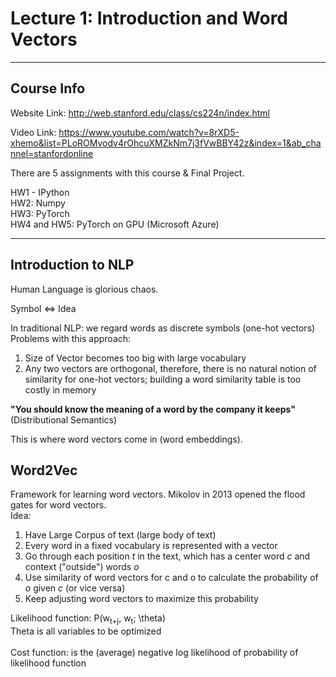 # Lecture 1: Introduction and Word Vectors

<hr>

## Course Info

Website Link: http://web.stanford.edu/class/cs224n/index.html

Video Link: https://www.youtube.com/watch?v=8rXD5-xhemo&list=PLoROMvodv4rOhcuXMZkNm7j3fVwBBY42z&index=1&ab_channel=stanfordonline

There are 5 assignments with this course & Final Project.

HW1 - IPython <br>
HW2: Numpy <br>
HW3: PyTorch <br>
HW4 and HW5: PyTorch on GPU (Microsoft Azure) <br>

<hr>

## Introduction to NLP

Human Language is glorious chaos. 

Symbol <=> Idea

In traditional NLP: we regard words as discrete symbols (one-hot vectors) <br>
Problems with this approach:
1) Size of Vector becomes too big with large vocabulary
2) Any two vectors are orthogonal, therefore, there is no natural notion of similarity for one-hot vectors; building a word similarity table is too costly in memory

<b> "You should know the meaning of a word by the company it keeps" </b> (Distributional Semantics)

This is where word vectors come in (word embeddings).

## Word2Vec

Framework for learning word vectors. Mikolov in 2013 opened the flood gates for word vectors. <br>
Idea:
1) Have Large Corpus of text (large body of text)
2) Every word in a fixed vocabulary is represented with a vector
3) Go through each position <i>t</i> in the text, which has a center word <i>c</i> and context ("outside") words <i>o</i>
4) Use similarity of word vectors for c and o to calculate the probability of <i>o</i> given <i>c</i> (or vice versa)
5) Keep adjusting word vectors to maximize this probability

Likelihood function: P(w<sub>t+j</sub>, w<sub>t</sub>; \theta) <br>
Theta is all variables to be optimized <br><br>
Cost function: is the (average) negative log likelihood of probability of likelihood function